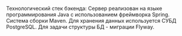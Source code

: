 Технологический стек бэкенда: 
Сервер реализован на языке программирования Java с использованием фреймворка Spring. Система сборки Maven. Для хранения данных используется СУБД PostgreSQL. Для задачи структуры БД - миграции Flyway.

